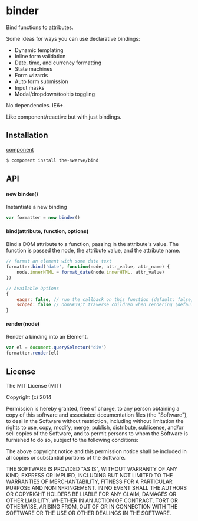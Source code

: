 # binder

Bind functions to attributes.

Some ideas for ways you can use declarative bindings:

* Dynamic templating
* Inline form validation
* Date, time, and currency formatting
* State machines
* Form wizards
* Auto form submission
* Input masks
* Modal/dropdown/tooltip toggling

No dependencies. IE6+.

Like component/reactive but with just bindings.

## Installation

[component](http://component.io)

```sh
$ component install the-swerve/bind
```

## API

#### new binder()

Instantiate a new binding

```js
var formatter = new binder()
```

#### bind(attribute, function, options)

Bind a DOM attribute to a function, passing in the attribute's value. The
function is passed the node, the attribute value, and the attribute name.

```js
// format an element with some date text
formatter.bind('date', function(node, attr_value, attr_name) {
	node.innerHTML = format_date(node.innerHTML, attr_value)
})
```

```js
// Available Options
{
	eager: false, // run the callback on this function (default: false)
	scoped: false // don&#39;t traverse children when rendering (default: false)
}
```

#### render(node)

Render a binding into an Element.

```js
var el = document.querySelector('div')
formatter.render(el)
```

## License

The MIT License (MIT)

Copyright (c) 2014 <copyright holders>

Permission is hereby granted, free of charge, to any person obtaining a copy
of this software and associated documentation files (the "Software"), to deal
in the Software without restriction, including without limitation the rights
to use, copy, modify, merge, publish, distribute, sublicense, and/or sell
copies of the Software, and to permit persons to whom the Software is
furnished to do so, subject to the following conditions:

The above copyright notice and this permission notice shall be included in
all copies or substantial portions of the Software.

THE SOFTWARE IS PROVIDED "AS IS", WITHOUT WARRANTY OF ANY KIND, EXPRESS OR
IMPLIED, INCLUDING BUT NOT LIMITED TO THE WARRANTIES OF MERCHANTABILITY,
FITNESS FOR A PARTICULAR PURPOSE AND NONINFRINGEMENT. IN NO EVENT SHALL THE
AUTHORS OR COPYRIGHT HOLDERS BE LIABLE FOR ANY CLAIM, DAMAGES OR OTHER
LIABILITY, WHETHER IN AN ACTION OF CONTRACT, TORT OR OTHERWISE, ARISING FROM,
OUT OF OR IN CONNECTION WITH THE SOFTWARE OR THE USE OR OTHER DEALINGS IN
THE SOFTWARE.
